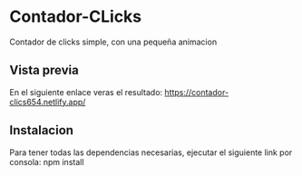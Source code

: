 # Contador-CLicks
Contador de clicks simple, con una pequeña animacion

## Vista previa
En el siguiente enlace veras el resultado: https://contador-clics654.netlify.app/

## Instalacion
 Para tener todas las dependencias necesarias, ejecutar el siguiente link por consola: npm install
